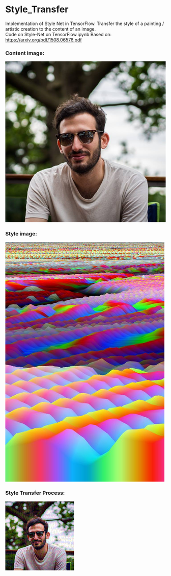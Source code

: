 # Style_Transfer
Implementation of Style Net in TensorFlow.
Transfer the style of a painting / artistic creation to the content of an image.  
Code on Style-Net on TensorFlow.ipynb
Based on:  
https://arxiv.org/pdf/1508.06576.pdf  
### Content image:  
![Alt text](content.png?raw=true "Content")  
### Style image:  
![Alt text](style.jpg?raw=true "Style")  
### Style Transfer Process:  
![Alt text](stylenet.gif?raw=true "Style Transfer Process")  
